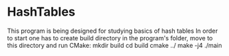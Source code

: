 # HashTables
This program is being designed for studying basics of hash tables
In order to start one has to create build directory in the program's folder, move to this directory and run CMake:
mkdir build
cd build
cmake ../
make -j4
./main
